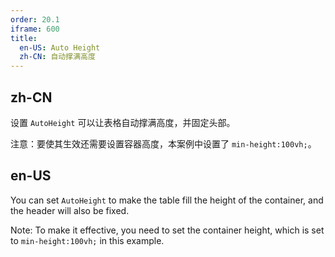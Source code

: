 ```yaml
---
order: 20.1
iframe: 600
title:
  en-US: Auto Height
  zh-CN: 自动撑满高度
---
```


## zh-CN

设置 `AutoHeight` 可以让表格自动撑满高度，并固定头部。

注意：要使其生效还需要设置容器高度，本案例中设置了 `min-height:100vh;`。

## en-US

You can set `AutoHeight` to make the table fill the height of the container, and the header will also be fixed.

Note: To make it effective, you need to set the container height, which is set to `min-height:100vh;` in this example.